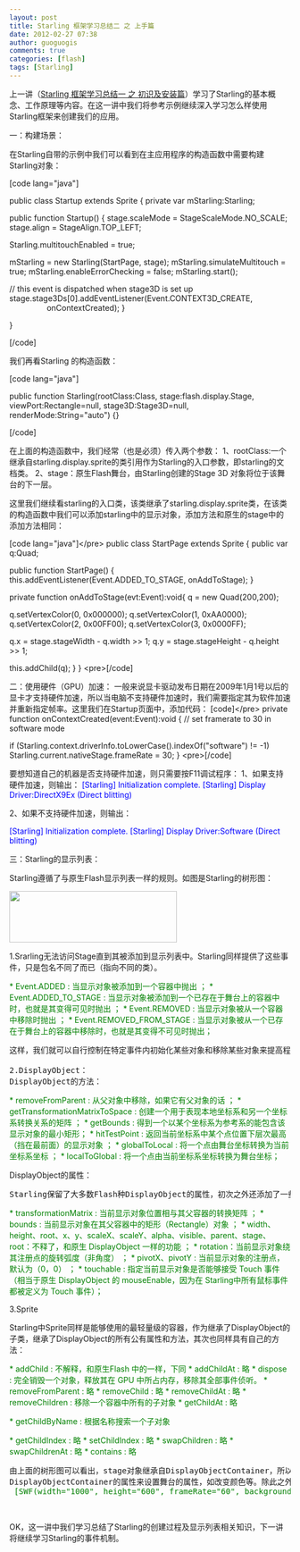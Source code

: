 ```yaml
---
layout: post
title: Starling 框架学习总结二 之 上手篇
date: 2012-02-27 07:38
author: guoguogis
comments: true
categories: [flash]
tags: [Starling]
---
```

上一讲（<a title="Starling 框架学习总结一 之 初识及安装篇" href="http://www.gisthink.com/blog/wordpress/?p=175">Starling 框架学习总结一 之 初识及安装篇</a>）学习了Starling的基本概念、工作原理等内容。在这一讲中我们将参考示例继续深入学习怎么样使用Starling框架来创建我们的应用。

一：构建场景：

在Starling自带的示例中我们可以看到在主应用程序的构造函数中需要构建Starling对象：

[code lang="java"]

public class Startup extends Sprite
 {
private var mStarling:Starling;

public function Startup()
{
stage.scaleMode = StageScaleMode.NO_SCALE;
stage.align = StageAlign.TOP_LEFT;

Starling.multitouchEnabled = true;

mStarling = new Starling(StartPage, stage);
mStarling.simulateMultitouch = true;
mStarling.enableErrorChecking = false;
mStarling.start();

// this event is dispatched when stage3D is set up
stage.stage3Ds[0].addEventListener(Event.CONTEXT3D_CREATE,                                  onContextCreated);
}

}

[/code]

我们再看Starling 的构造函数：

[code lang="java"]

public function Starling(rootClass:Class, stage:flash.display.Stage,
 viewPort:Rectangle=null, stage3D:Stage3D=null,
 renderMode:String=&quot;auto&quot;)
 {}

[/code]

在上面的构造函数中，我们经常（也是必须）传入两个参数：
1、rootClass:一个继承自starling.display.sprite的类引用作为Starling的入口参数，即starling的文档类。
2、stage：原生Flash舞台，由Starling创建的Stage 3D 对象将位于该舞台的下一层。

这里我们继续看starling的入口类，该类继承了starling.display.sprite类，在该类的构造函数中我们可以添加starling中的显示对象，添加方法和原生的stage中的添加方法相同：

[code lang="java"]&lt;/pre&gt;
public class StartPage extends Sprite
 {
 public var q:Quad;

 public function StartPage()
 {
 this.addEventListener(Event.ADDED_TO_STAGE, onAddToStage);
 }

 private function onAddToStage(evt:Event):void{
 q = new Quad(200,200);

 q.setVertexColor(0, 0x000000);
 q.setVertexColor(1, 0xAA0000);
 q.setVertexColor(2, 0x00FF00);
 q.setVertexColor(3, 0x0000FF);

 q.x = stage.stageWidth - q.width &gt;&gt; 1;
 q.y = stage.stageHeight - q.height &gt;&gt; 1;

 this.addChild(q);
 }
 }
&lt;pre&gt;[/code]

二：使用硬件（GPU）加速：
一般来说显卡驱动发布日期在2009年1月1号以后的显卡才支持硬件加速，所以当电脑不支持硬件加速时，我们需要指定其为软件加速并重新指定帧率。这里我们在Startup页面中，添加代码：
[code]&lt;/pre&gt;
private function onContextCreated(event:Event):void
 {
 // set framerate to 30 in software mode

 if (Starling.context.driverInfo.toLowerCase().indexOf(&quot;software&quot;) != -1)
 Starling.current.nativeStage.frameRate = 30;
 }
&lt;pre&gt;[/code]

要想知道自己的机器是否支持硬件加速，则只需要按F11调试程序：
1、如果支持硬件加速，则输出：</pre>
<span style="color: #0000ff;">[Starling] Initialization complete.</span>
<span style="color: #0000ff;">[Starling] Display Driver:DirectX9Ex (Direct blitting)</span>

2、如果不支持硬件加速，则输出：

<span style="color: #0000ff;">[Starling] Initialization complete. </span>
<span style="color: #0000ff;">[Starling] Display Driver:Software (Direct blitting)</span>

三：Starling的显示列表：

Starling遵循了与原生Flash显示列表一样的规则。如图是Starling的树形图：

<a href="http://www.gisthink.com/blog/wordpress/wp-content/uploads/2012/02/7.png"><img class="alignnone size-medium wp-image-190" title="7" src="http://www.gisthink.com/blog/wordpress/wp-content/uploads/2012/02/7-300x92.png" alt="" width="300" height="92" /></a>

1.Srarling无法访问Stage直到其被添加到显示列表中。Starling同样提供了这些事件，只是包名不同了而已（指向不同的类）。

<span style="color: #008000;">* Event.ADDED : 当显示对象被添加到一个容器中抛出 ；</span>
<span style="color: #008000;">* Event.ADDED_TO_STAGE : 当显示对象被添加到一个已存在于舞台上的容器中时，也就是其变得可见时抛出 ；</span>
<span style="color: #008000;">* Event.REMOVED : 当显示对象被从一个容器中移除时抛出 ；</span>
<span style="color: #008000;">* Event.REMOVED_FROM_STAGE : 当显示对象被从一个已存在于舞台上的容器中移除时，也就是其变得不可见时抛出；</span>
<pre>这样，我们就可以自行控制在特定事件内初始化某些对象和移除某些对象来提高程序性能。

2.DisplayObject：
DisplayObject的方法：</pre>
<span style="color: #008000;">* removeFromParent : 从父对象中移除，如果它有父对象的话 ；</span>
<span style="color: #008000;">* getTransformationMatrixToSpace : 创建一个用于表现本地坐标系和另一个坐标系转换关系的矩阵 ；</span>
<span style="color: #008000;">* getBounds : 得到一个以某个坐标系为参考系的能包含该显示对象的最小矩形；</span>
<span style="color: #008000;">* hitTestPoint : 返回当前坐标系中某个点位置下层次最高（挡在最前面）的显示对象 ；</span>
<span style="color: #008000;">* globalToLocal : 将一个点由舞台坐标转换为当前坐标系坐标 ；</span>
<span style="color: #008000;">* localToGlobal : 将一个点由当前坐标系坐标转换为舞台坐标；</span>

DisplayObject的属性：
<pre>Starling保留了大多数Flash种DisplayObject的属性，初次之外还添加了一些属性，如 pivotX 和pivotY属性，允许开发者在运行时动态改变DisplayObject的注册点。</pre>
<span style="color: #008000;">* transformationMatrix : 当前显示对象位置相与其父容器的转换矩阵 ；</span>
<span style="color: #008000;">* bounds : 当前显示对象在其父容器中的矩形（Rectangle）对象 ；</span>
<span style="color: #008000;">* width、height、root、x、y、scaleX、scaleY、alpha、visible、parent、stage、root：不释了，和原生 DisplayObject 一样的功能 ；</span>
<span style="color: #008000;">* rotation：当前显示对象绕其注册点的旋转弧度（非角度） ；</span>
<span style="color: #008000;">* pivotX、pivotY : 当前显示对象的注册点，默认为（0，0） ；</span>
<span style="color: #008000;">* touchable : 指定当前显示对象是否能够接受 Touch 事件（相当于原生 DisplayObject 的</span>
<span style="color: #008000;">mouseEnable，因为在 Starling中所有鼠标事件都被定义为 Touch 事件）；</span>

3.Sprite

Starling中Sprite同样是能够使用的最轻量级的容器，作为继承了DisplayObject的子类，继承了DisplayObject的所有公有属性和方法，其次也同样具有自己的方法：

<span style="color: #008000;">* addChild : 不解释，和原生Flash 中的一样，下同 </span>
<span style="color: #008000;">* addChildAt : 略 </span>
<span style="color: #008000;">* dispose : 完全销毁一个对象，释放其在 GPU 中所占内存，移除其全部事件侦听。 </span>
<span style="color: #008000;">* removeFromParent : 略 </span>
<span style="color: #008000;">* removeChild : 略 </span>
<span style="color: #008000;">* removeChildAt : 略 </span>
<span style="color: #008000;">* removeChildren : 移除一个容器中所有的子对象 </span>
<span style="color: #008000;">* getChildAt : 略</span>

<span style="color: #008000;">* getChildByName : 根据名称搜索一个子对象 </span>

<span style="color: #008000;">* getChildIndex : 略 </span>
<span style="color: #008000;">* setChildIndex : 略 </span>
<span style="color: #008000;">* swapChildren : 略 </span>
<span style="color: #008000;">* swapChildrenAt : 略 </span>
<span style="color: #008000;">* contains : 略</span>
<pre>由上面的树形图可以看出，stage对象继承自DisplayObjectContainer，所以可以用
DisplayObjectContainer的属性来设置舞台的属性，如改变颜色等。除此之外还可以通过利用[SWF]标签来设置该属性，如：
<span style="color: #008000;"> [SWF(width="1000", height="600", frameRate="60", backgroundColor="#222222" )]</span></pre>
&nbsp;

OK，这一讲中我们学习总结了Starling的创建过程及显示列表相关知识，下一讲将继续学习Starling的事件机制。

